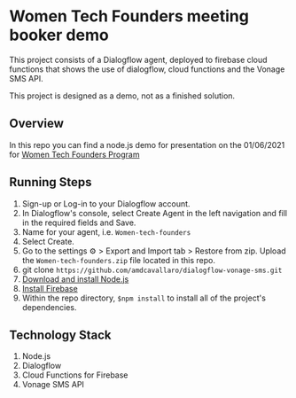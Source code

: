 
# Women Tech Founders meeting booker demo 

This project consists of a Dialogflow agent, deployed to firebase cloud functions that shows the use of dialogflow, cloud functions and the Vonage SMS API.

This project is designed as a demo, not as a finished solution.

## Overview

In this repo you can find a node.js demo for presentation on the 01/06/2021 for [Women Tech Founders Program](https://events.withgoogle.com/wtmxdos/)

## Running Steps

1. Sign-up or Log-in to your Dialogflow account.
2. In Dialogflow's console, select Create Agent in the left navigation and fill in the required fields and Save.
3. Name for your agent, i.e. `Women-tech-founders`
4. Select Create.
5. Go to the settings ⚙ > Export and Import tab > Restore from zip.
Upload the `Women-tech-founders.zip` file located in this repo.
6. git clone `https://github.com/amdcavallaro/dialogflow-vonage-sms.git`
7. [Download and install Node.js](https://nodejs.org/)
8. [Install Firebase](https://developers.google.com/actions/dialogflow/deploy-fulfillment)
9. Within the repo directory, `$npm install` to install all of the project's dependencies. 

## Technology Stack
1. Node.js
2. Dialogflow
3. Cloud Functions for Firebase
4. Vonage SMS API
